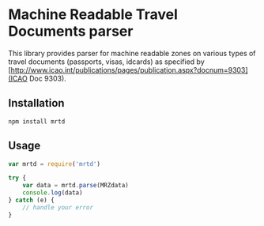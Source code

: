 # Machine Readable Travel Documents parser

This library provides parser for machine readable zones on various types of
travel documents (passports, visas, idcards) as specified by 
[http://www.icao.int/publications/pages/publication.aspx?docnum=9303](ICAO Doc 9303).

## Installation

`npm install mrtd`

## Usage

```javascript
var mrtd = require('mrtd')

try {
    var data = mrtd.parse(MRZdata)
    console.log(data)
} catch (e) {
    // handle your error
}
```
